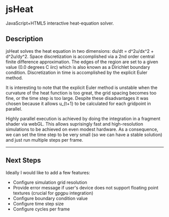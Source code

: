# jsHeat
JavaScript+HTML5 interactive heat-equation solver.

## Description 

jsHeat solves the heat equation in two dimensions: du/dt = d^2u/dx^2 + d^2u/dy^2.
Space discretization is accomplished via a 2nd order central finite difference approximation.
The edges of the region are set to a given value (0.0 degrees C iirc) which is also known
as a Dirichlet boundary condition.
Discretization in time is accomplished by the explicit Euler method.

It is interesting to note that the explicit Euler method is unstable when the curvature of the heat
function is too great, the grid spacing becomes too fine, or the time step is too large. Despite these
disadvantages it was chosen because it allows u_{t+1} to be calculated for each gridpoint in 
parallel.

Highly parallel execution is achieved by doing the integration in a fragment shader via webGL.
This allows suprisingly fast and high-resolution simulations to be achieved on even modest hardware.
As a consequence, we can set the time step to be very small (so we can have a stable solution) and just
run multiple steps per frame.

----

## Next Steps
Ideally I would like to add a few features:

- Configure simulation grid resolution
- Provide error message if user's device does not support floating point textures (crucial for gpgpu integration)
- Configure boundary condition value
- Configure time step size
- Configure cycles per frame
